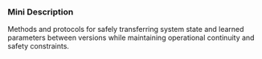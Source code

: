 ### Mini Description

Methods and protocols for safely transferring system state and learned parameters between versions while maintaining operational continuity and safety constraints.
